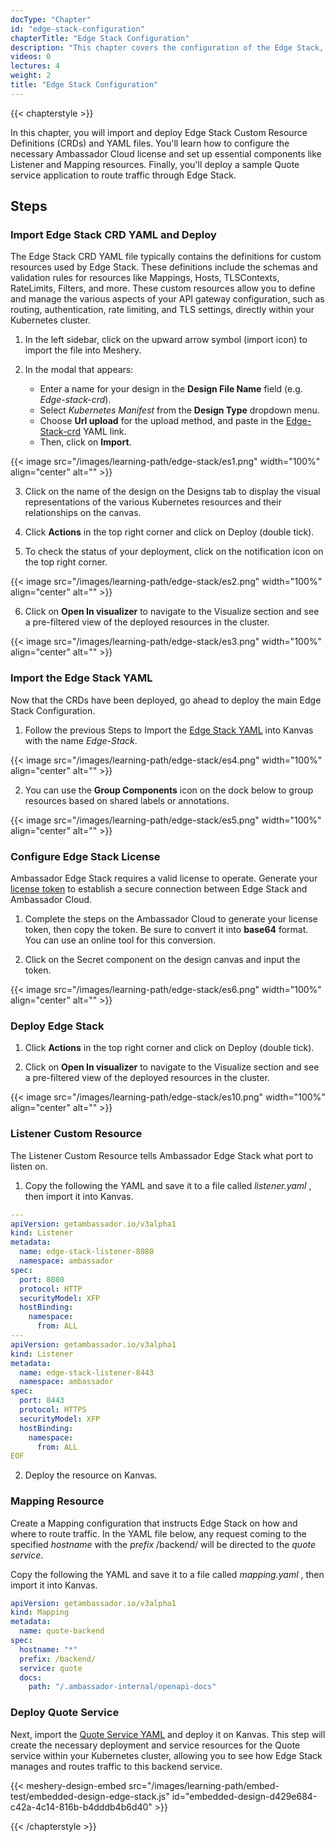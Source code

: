 ```yaml
---
docType: "Chapter"
id: "edge-stack-configuration"
chapterTitle: "Edge Stack Configuration"
description: "This chapter covers the configuration of the Edge Stack, including importing and deploying Edge Stack Custom Resource Definitions (CRDs) and YAML files. You will learn how to configure the necessary Ambassador Cloud license and set up essential components like Listener and Mapping resources. Finally, you will deploy a sample Quote service application to route traffic through Edge Stack."
videos: 0
lectures: 4
weight: 2
title: "Edge Stack Configuration"
---
```


{{< chapterstyle >}}

In this chapter, you will import and deploy Edge Stack Custom Resource Definitions (CRDs) and YAML files. You'll learn how to configure the necessary Ambassador Cloud license and set up essential components like Listener and Mapping resources. Finally, you'll deploy a sample Quote service application to route traffic through Edge Stack.

<h2 class="chapter-sub-heading">Steps</h2>

<h3 class="chapter-sub-heading">Import Edge Stack CRD YAML and Deploy</h3>

The Edge Stack CRD YAML file typically contains the definitions for custom resources used by Edge Stack. These definitions include the schemas and validation rules for resources like Mappings, Hosts, TLSContexts, RateLimits, Filters, and more. These custom resources allow you to define and manage the various aspects of your API gateway configuration, such as routing, authentication, rate limiting, and TLS settings, directly within your Kubernetes cluster.

1. In the left sidebar, click on the upward arrow symbol (import icon) to import the file into Meshery.

2. In the modal that appears:
   - Enter a name for your design in the **Design File Name** field (e.g. _Edge-stack-crd_).
   - Select _Kubernetes Manifest_ from the **Design Type** dropdown menu.
   - Choose **Url upload** for the upload method, and paste in the [Edge-Stack-crd](https://app.getambassador.io/yaml/edge-stack/3.11.0/aes-crds.yaml) YAML link.
   - Then, click on **Import**.

{{< image src="/images/learning-path/edge-stack/es1.png" width="100%" align="center" alt="" >}}

3. Click on the name of the design on the Designs tab to display the visual representations of the various Kubernetes resources and their relationships on the canvas.

4. Click **Actions** in the top right corner and click on Deploy (double tick).

5. To check the status of your deployment, click on the notification icon on the top right corner.

{{< image src="/images/learning-path/edge-stack/es2.png" width="100%" align="center" alt="" >}}

6. Click on **Open In visualizer** to navigate to the Visualize section and see a pre-filtered view of the deployed resources in the cluster.

{{< image src="/images/learning-path/edge-stack/es3.png" width="100%" align="center" alt="" >}}

<h3 class="chapter-sub-heading">Import the Edge Stack YAML </h3>

Now that the CRDs have been deployed, go ahead to deploy the main Edge Stack Configuration.

1. Follow the previous Steps to Import the [Edge Stack YAML](https://app.getambassador.io/yaml/edge-stack/3.11.0/aes.yaml) into Kanvas with the name _Edge-Stack_.

{{< image src="/images/learning-path/edge-stack/es4.png" width="100%" align="center" alt="" >}}

2. You can use the **Group Components** icon on the dock below to group resources based on shared labels or annotations.

{{< image src="/images/learning-path/edge-stack/es5.png" width="100%" align="center" alt="" >}}

<h3 class="chapter-sub-heading">Configure Edge Stack License</h3>

Ambassador Edge Stack requires a valid license to operate. Generate your [license token](https://app.getambassador.io/cloud/edge-stack/license/new) to establish a secure connection between Edge Stack and Ambassador Cloud.

1. Complete the steps on the Ambassador Cloud to generate your license token, then copy the token. Be sure to convert it into **base64** format. You can use an online tool for this conversion.

2. Click on the Secret component on the design canvas and input the token.

{{< image src="/images/learning-path/edge-stack/es6.png" width="100%" align="center" alt="" >}}

<h3 class="chapter-sub-heading">Deploy Edge Stack </h3>

1. Click **Actions** in the top right corner and click on Deploy (double tick).

2. Click on **Open In visualizer** to navigate to the Visualize section and see a pre-filtered view of the deployed resources in the cluster.

{{< image src="/images/learning-path/edge-stack/es10.png" width="100%" align="center" alt="" >}}

<h3 class="chapter-sub-heading">Listener Custom Resource</h3>

The Listener Custom Resource tells Ambassador Edge Stack what port to listen on.

1. Copy the following the YAML and save it to a file called _listener.yaml_ , then import it into Kanvas.

```YAML
---
apiVersion: getambassador.io/v3alpha1
kind: Listener
metadata:
  name: edge-stack-listener-8080
  namespace: ambassador
spec:
  port: 8080
  protocol: HTTP
  securityModel: XFP
  hostBinding:
    namespace:
      from: ALL
---
apiVersion: getambassador.io/v3alpha1
kind: Listener
metadata:
  name: edge-stack-listener-8443
  namespace: ambassador
spec:
  port: 8443
  protocol: HTTPS
  securityModel: XFP
  hostBinding:
    namespace:
      from: ALL
EOF

```

2. Deploy the resource on Kanvas.

<h3 class="chapter-sub-heading">Mapping Resource</h3>

Create a Mapping configuration that instructs Edge Stack on how and where to route traffic. In the YAML file below, any request coming to the specified _hostname_ with the _prefix_ /backend/ will be directed to the _quote service_.

Copy the following the YAML and save it to a file called _mapping.yaml_ , then import it into Kanvas.

```YAML
apiVersion: getambassador.io/v3alpha1
kind: Mapping
metadata:
  name: quote-backend
spec:
  hostname: "*"
  prefix: /backend/
  service: quote
  docs:
    path: "/.ambassador-internal/openapi-docs"

```

<h3 class="chapter-sub-heading">Deploy Quote Service</h3>

Next, import the [Quote Service YAML](https://app.getambassador.io/yaml/v2-docs/3.9.1/quickstart/qotm.yaml) and deploy it on Kanvas. This step will create the necessary deployment and service resources for the Quote service within your Kubernetes cluster, allowing you to see how Edge Stack manages and routes traffic to this backend service.

{{< meshery-design-embed src="/images/learning-path/embed-test/embedded-design-edge-stack.js" id="embedded-design-d429e684-c42a-4c14-816b-b4dddb4b6d40" >}}

{{< /chapterstyle >}}
